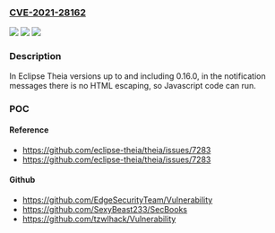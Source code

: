 ### [CVE-2021-28162](https://cve.mitre.org/cgi-bin/cvename.cgi?name=CVE-2021-28162)
![](https://img.shields.io/static/v1?label=Product&message=Eclipse%20Theia&color=blue)
![](https://img.shields.io/static/v1?label=Version&message=%3C%3D%200.16.0%20&color=brighgreen)
![](https://img.shields.io/static/v1?label=Vulnerability&message=CWE-830%3A%20Inclusion%20of%20Web%20Functionality%20from%20an%20Untrusted%20Source&color=brighgreen)

### Description

In Eclipse Theia versions up to and including 0.16.0, in the notification messages there is no HTML escaping, so Javascript code can run.

### POC

#### Reference
- https://github.com/eclipse-theia/theia/issues/7283
- https://github.com/eclipse-theia/theia/issues/7283

#### Github
- https://github.com/EdgeSecurityTeam/Vulnerability
- https://github.com/SexyBeast233/SecBooks
- https://github.com/tzwlhack/Vulnerability

